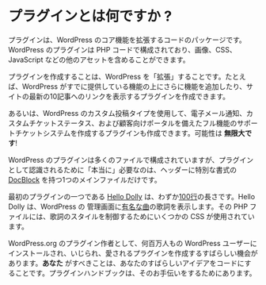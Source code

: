 <!--
# What is a Plugin?
-->
# プラグインとは何ですか ?

<!--
Plugins are packages of code that extend the core functionality of WordPress. WordPress plugins are made up of PHP code and can include other assets such as images, CSS, and JavaScript.
-->
プラグインは、WordPress のコア機能を拡張するコードのパッケージです。WordPress のプラグインは PHP コードで構成されており、画像、CSS、JavaScript などの他のアセットを含めることができます。

<!--
By making your own plugin you are _extending_ WordPress, for example, building additional functionality on top of what WordPress already offers, or you could write a plugin that displays links to the ten most recent posts on your site.
-->
プラグインを作成することは、WordPress を「拡張」することです。たとえば、WordPress がすでに提供している機能の上にさらに機能を追加したり、サイトの最新の10記事へのリンクを表示するプラグインを作成できます。

<!--
Or, using WordPress' custom post types, you could write a plugin that creates a full-featured support ticketing system with email notifications, custom ticket statuses, and a client-facing portal. The possibilities are _endless_!_
-->
あるいは、WordPress のカスタム投稿タイプを使用して、電子メール通知、カスタムチケットステータス、および顧客向けポータルを備えたフル機能のサポートチケットシステムを作成するプラグインも作成できます。可能性は **無限大です**!

<!--
Most WordPress plugins are composed of many files, but a plugin really only _needs_ one main file with a specifically formatted [DocBlock](https://en.wikipedia.org/wiki/PHPDoc) in the header.
-->
WordPress のプラグインは多くのファイルで構成されていますが、プラグインとして認識されるために「本当に」必要なのは、ヘッダーに特別な書式の [DocBlock](https://en.wikipedia.org/wiki/PHPDoc) を持つ1つのメインファイルだけです。

<!--
[Hello Dolly](https://wordpress.org/plugins/hello-dolly/ "Hello Dolly"), one of the first plugins, is only [100 lines](https://plugins.trac.wordpress.org/browser/hello-dolly/trunk/hello.php) long. Hello Dolly shows lyrics from [the famous song](https://en.wikipedia.org/wiki/Hello,_Dolly!_(song)) in the WordPress admin. Some CSS is used in the PHP file to control how the lyric is styled.
-->

最初のプラグインの一つである [Hello Dolly](https://ja.wordpress.org/plugins/hello-dolly/ "Hello Dolly") は、わずか[100行](https://plugins.trac.wordpress.org/browser/hello-dolly/trunk/hello.php)の長さです。Hello Dolly は、WordPress の 管理画面に[有名な曲](https://en.wikipedia.org/wiki/Hello,_Dolly!_(song))の歌詞を表示します。その PHP ファイルには、歌詞のスタイルを制御するためにいくつかの CSS が使用されています。

<!--
As a WordPress.org plugin author, you have an amazing opportunity to create a plugin that will be installed, tinkered with, and loved by millions of WordPress users. All **you** need to do is turn your great idea into code. The Plugin Handbook is here to help you with that.
-->
WordPress.org のプラグイン作者として、何百万人もの WordPress ユーザーにインストールされ、いじられ、愛されるプラグインを作成するすばらしい機会があります。**あなた** がすべきことは、あなたのすばらしいアイデアをコードにすることです。プラグインハンドブックは、そのお手伝いをするためにあります。

